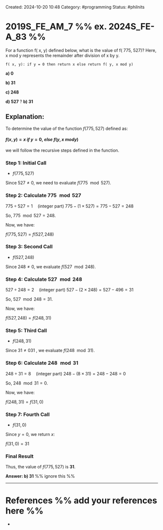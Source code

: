 Created: 2024-10-20 10:48
Category: #programming
Status: #philnits



# 2019S_FE_AM_7 %% ex. 2024S_FE-A_83 %%

For a function f( x, y) defined below, what is the value of f( 775, 527)? Here, x mod y represents the remainder after division of x by y.

	f( x, y): if y = 0 then return x else return f( y, x mod y)

**a) 0**

**b) 31**

**c) 248**

**d) 527**
?
**b) 31**
## **Explanation:**

To determine the value of the function $f(775,527)$ defined as:

#### $f(x,y)=x~if~y=0,~else~f(y,x~mod  y)$

we will follow the recursive steps defined in the function.

### Step 1: Initial Call

- $f(775,527)$

Since $527 \neq 0$, we need to evaluate $f(775 \mod 527)$.

### Step 2: Calculate $775 \mod 527$

$775 \div 527 = 1 \quad \text{(integer part)}$
$775 - (1 \times 527) = 775 - 527 = 248$

So, $775 \mod 527 = 248$.

Now, we have:

$f(775, 527) = f(527, 248)$

### Step 3: Second Call

- $f(527,248)$

Since $248 \neq 0$, we evaluate $f(527 \mod 248)$.

### Step 4: Calculate $527 \mod 248$

$527 \div 248 = 2 \quad \text{(integer part)}$
$527 - (2 \times 248) = 527 - 496 = 31$

So, $527 \mod 248 = 31$.

Now, we have:

$f(527, 248) = f(248, 31)$

### Step 5: Third Call

- $f(248, 31)$

Since $31≠031$ , we evaluate $f(248 \mod 31)$.

### Step 6: Calculate $248 \mod 31$

$248 \div 31 = 8 \quad \text{(integer part)}$
$248 - (8 \times 31) = 248 - 248 = 0$

So, $248 \mod 31 = 0$.

Now, we have:

$f(248, 31) = f(31, 0)$

### Step 7: Fourth Call

- $f(31, 0)$

Since $y=0$, we return $x$:

$f(31,0)=31$

### Final Result

Thus, the value of $f(775,527)$ is **31**.

**Answer: b) 31**
%% ignore this %%
<!--SR:!2025-03-20,14,290-->
---









# References %% add your references here %%
- 